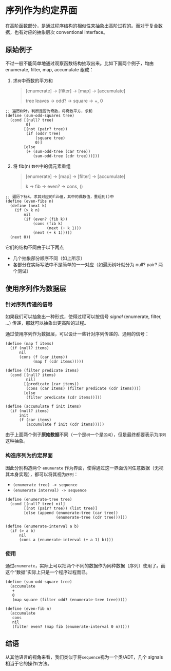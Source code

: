 # 序列作为约定界面

在高阶函数部分，是通过程序结构的相似性来抽象出高阶过程的。而对于复合数据，也有对应的抽象层次 conventional interface。

## 原始例子

不过一般不能简单地通过观察函数结构抽取出来。比如下面两个例子，均由 enumerate, filter, map, accumulate 组成：

1. 求``树``中奇数的平方和

   > [enumerate] -> [filter]  ->  [map]  -> [accumulate]
   > 
   > tree leaves -> odd? -> square -> +, 0

```racket
;; 遍历树叶，判断是否为奇数，将奇数平方，求和
(define (sum-odd-squares tree)
  (cond [(null? tree)
         0]
        [(not (pair? tree))
         (if (odd? tree)
             (square tree)
             0)]
        [else
         (+ (sum-odd-tree (car tree))
            (sum-odd-tree (cdr tree)))]))
```

2. 将 fib(n) ``数列``中的偶元素重组

   > [enumerate] -> [map]   -> [filter] -> [accumulate]
   > 
   > k -> fib -> even? -> cons, ()

```racket
;; 遍历下标k，求其对应的fib值，其中的偶数值，重组到()中
(define (even-fibs n)
  (define (next k)
    (if (> k n)
        nil
        (if (even? (fib k))
            (cons (fib k)
                  (next (+ k 1)))
            (next (+ k 1)))))
  (next 0))
```


它们的结构不同由于以下两点

- 几个抽象部分顺序不同（如上所示）
- 各部分在实际写法中不是简单的一一对应（如遍历树叶就分为 null? pair? 两个测试）

## 使用序列作为数据层

### 针对序列传递的信号

如果我们可以抽象出一种形式，使得过程可以按信号 *signal* (enumerate, filter, ...) 传递，那就可以抽象出更高阶的过程。

通过使用序列作为数据层，可以设计一些针对序列传递的、通用的信号：

```racket
(define (map f items)
  (if (null? items)
      nil
      (cons (f (car items))
            (map f (cdr items)))))

(define (filter predicate items)
  (cond [(null? items)
         nil]
        [(predicate (car items))
         (cons (car items) (filter predicate (cdr items)))]
        [else
         (filter predicate (cdr items))]))

(define (accumulate f init items)
  (if (null? items)
      init
      (f (car items)
         (accumulate f init (cdr items)))))
```

由于上面两个例子**原始数据**不同（一个是``树``一个是``区间``），但是最终都要表示为``序列``这种抽象。

### 构造序列为约定界面

因此分别构造两个 ``enumerate`` 作为界面，使得通过这一界面访问任意数据（无视其本身实现），都可以将其视为``序列``：

- ``(enumerate tree) -> sequence``
- ``(enumerate interval) -> sequence``

```racket
(define (enumerate-tree tree)
  (cond [(null? tree) nil]
        [(not (pair? tree)) (list tree)]
        [else (append (enumerate-tree (car tree))
                      (enumerate-tree (cdr tree)))]))

(define (enumerate-interval a b)
  (if (> a b)
      nil
      (cons a (enumerate-interval (+ a 1) b))))
```

### 使用

通过``enumerate``，实际上可以把两个不同的数据作为同种数据（序列）使用了。而这个“数据”实际上只是一个程序过程而已。

```racket
(define (sum-odd-square tree)
  (accumulate
   +
   0
   (map square (filter odd? (enumerate-tree tree)))))

(define (even-fib n)
  (accumulate
   cons
   nil
   (filter even? (map fib (enumerate-interval 0 n)))))
```

## 结语

从其他语言的视角来看，我们类似于将``sequence``视为一个类/ADT，几个 signals 相当于它的操作/方法。

